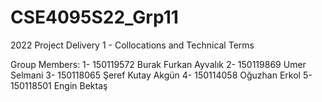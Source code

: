 # CSE4095S22_Grp11
2022 Project Delivery 1 - Collocations and Technical Terms


Group Members:
1- 150119572 Burak Furkan Ayvalık
2- 150119869 Umer Selmani
3- 150118065 Şeref Kutay Akgün
4- 150114058 Oğuzhan Erkol
5- 150118501 Engin Bektaş
